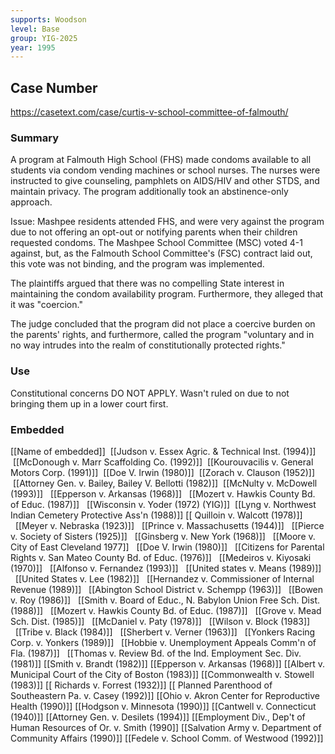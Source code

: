 ```yaml
---
supports: Woodson
level: Base
group: YIG-2025
year: 1995
---
```

 ## Case Number

https://casetext.com/case/curtis-v-school-committee-of-falmouth/

### Summary

A program at Falmouth High School (FHS) made condoms available to all students via condom vending machines or school nurses. The nurses were instructed to give counseling, pamphlets on AIDS/HIV and other STDS, and maintain privacy. The program additionally took an abstinence-only approach.

Issue:
Mashpee residents attended FHS, and were very against the program due to not offering an opt-out or notifying parents when their children requested condoms. The Mashpee School Committee (MSC) voted 4-1 against, but, as the Falmouth School Committee's (FSC) contract laid out, this vote was not binding, and the program was implemented.

The plaintiffs argued that there was no compelling State interest in maintaining the condom availability program. Furthermore, they alleged that it was "coercion." 

The judge concluded that the program did not place a coercive burden on the parents' rights, and furthermore, called the program "voluntary and in no way intrudes into the realm of constitutionally protected rights." 

### Use

Constitutional concerns DO NOT APPLY. Wasn't ruled on due to not bringing them up in a lower court first.


### Embedded

[[Name of embedded]]
 [[Judson v. Essex Agric. & Technical Inst. (1994)]]
 [[McDonough v. Marr Scaffolding Co. (1992)]]
 [[Kourouvacilis v. General Motors Corp. (1991)]]
 [[Doe V. Irwin (1980)]]
 [[Zorach v. Clauson (1952)]]
 [[Attorney Gen. v. Bailey, Bailey V. Bellotti (1982)]]
 [[McNulty v. McDowell (1993)]]
  [[Epperson v. Arkansas (1968)]]
  [[Mozert v. Hawkis County Bd. of Educ. (1987)]]
  [[Wisconsin v. Yoder (1972) (YIG)]]
 [[Lyng v. Northwest Indian Cemetery Protective Ass'n (1988)]]
[[ Quilloin v. Walcott (1978)]]
  [[Meyer v. Nebraska (1923)]]
  [[Prince v. Massachusetts (1944)]] 
  [[Pierce v. Society of Sisters (1925)]]
  [[Ginsberg v. New York (1968)]]
  [[Moore v. City of East Cleveland 1977]]
  [[Doe V. Irwin (1980)]]
  [[Citizens for Parental Rights v. San Mateo County Bd. of Educ. (1976)]]
  [[Medeiros v. Kiyosaki (1970)]]
  [[Alfonso v. Fernandez (1993)]]
  [[United states v. Means (1989)]]
  [[United States v. Lee (1982)]]
  [[Hernandez v. Commissioner of Internal Revenue (1989)]]
  [[Abington School District v. Schempp (1963)]]
  [[Bowen v. Roy (1986)]]
  [[Smith v. Board of Educ., N. Babylon Union Free Sch. Dist. (1988)]]
  [[Mozert v. Hawkis County Bd. of Educ. (1987)]]
  [[Grove v. Mead Sch. Dist. (1985)]]
  [[McDaniel v. Paty (1978)]]
  [[Wilson v. Block (1983]]
  [[Tribe v. Black (1984)]]
  [[Sherbert v. Verner (1963)]]
  [[Yonkers Racing Corp. v. Yonkers (1989)]]
  [[Hobbie v. Unemployment Appeals Comm'n of Fla. (1987)]]
  [[Thomas v. Review Bd. of the Ind. Employment Sec. Div. (1981)]]
[[Smith v. Brandt (1982)]]
[[Epperson v. Arkansas (1968)]]
[[Albert v. Municipal Court of the City of Boston (1983)]]
[[Commonwealth v. Stowell (1983)]]
[[ Richards v. Forrest (1932)]]
[[ Planned Parenthood of Southeastern Pa. v. Casey (1992)]]
[[Ohio v. Akron Center for Reproductive Health (1990)]]
[[Hodgson v. Minnesota (1990)]] 
[[Cantwell v. Connecticut (1940)]]
[[Attorney Gen. v. Desilets (1994)]]
[[Employment Div., Dep't of Human Resources of Or. v. Smith (1990]]
[[Salvation Army v.  Department of Community Affairs (1990)]]
[[Fedele v. School Comm. of Westwood (1992)]]
